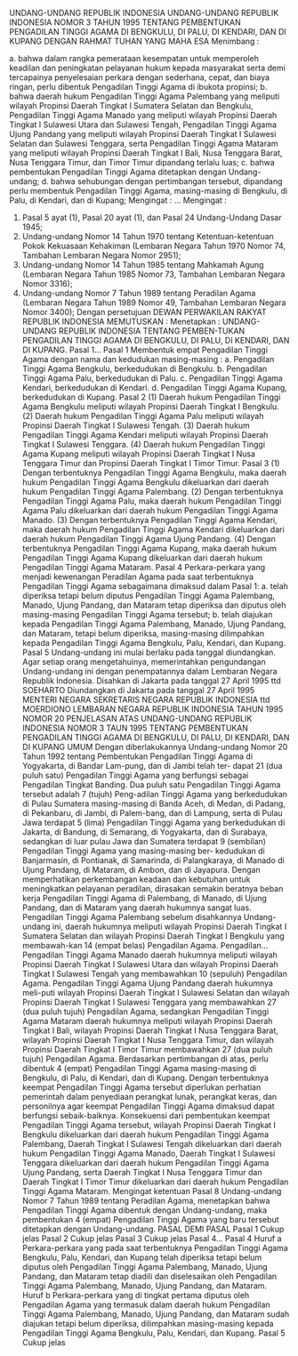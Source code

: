  UNDANG-UNDANG REPUBLIK INDONESIA UNDANG-UNDANG REPUBLIK INDONESIA NOMOR 3 TAHUN 1995 TENTANG PEMBENTUKAN PENGADILAN TINGGI AGAMA DI BENGKULU, DI PALU, DI KENDARI, DAN DI KUPANG
DENGAN RAHMAT TUHAN YANG MAHA ESA
Menimbang :

a. bahwa dalam rangka pemerataan kesempatan untuk memperoleh keadilan dan peningkatan pelayanan hukum kepada masyarakat serta demi tercapainya penyelesaian perkara dengan sederhana, cepat, dan biaya ringan, perlu dibentuk Pengadilan Tinggi Agama di ibukota propinsi;
b. bahwa daerah hukum Pengadilan Tinggi Agama Palembang yang meliputi wilayah Propinsi Daerah Tingkat I Sumatera Selatan dan Bengkulu, Pengadilan Tinggi Agama Manado yang meliputi wilayah Propinsi Daerah Tingkat I Sulawesi Utara dan Sulawesi Tengah, Pengadilan Tinggi Agama Ujung Pandang yang meliputi wilayah Propinsi Daerah Tingkat I Sulawesi Selatan dan Sulawesi Tenggara, serta Pengadilan Tinggi Agama Mataram yang meliputi wilayah Propinsi Daerah Tingkat I Bali, Nusa Tenggara Barat, Nusa Tenggara Timur, dan Timor Timur dipandang terlalu luas;
c. bahwa pembentukan Pengadilan Tinggi Agama ditetapkan dengan Undang-undang;
d. bahwa sehubungan dengan pertimbangan tersebut, dipandang perlu membentuk Pengadilan Tinggi Agama, masing-masing di Bengkulu, di Palu, di Kendari, dan di Kupang;
Mengingat :
 …
Mengingat :

1. Pasal 5 ayat (1), Pasal 20 ayat (1), dan Pasal 24 Undang-Undang Dasar 1945;
2. Undang-undang Nomor 14 Tahun 1970 tentang Ketentuan-ketentuan Pokok Kekuasaan Kehakiman (Lembaran Negara Tahun 1970 Nomor 74, Tambahan Lembaran Negara Nomor 2951);
3. Undang-undang Nomor 14 Tahun 1985 tentang Mahkamah Agung (Lembaran Negara Tahun 1985 Nomor 73, Tambahan Lembaran Negara Nomor 3316);
4. Undang-undang Nomor 7 Tahun 1989 tentang Peradilan Agama (Lembaran Negara Tahun 1989 Nomor 49, Tambahan Lembaran Negara Nomor 3400); Dengan persetujuan DEWAN PERWAKILAN RAKYAT REPUBLIK INDONESIA
MEMUTUSKAN :
 Menetapkan : UNDANG-UNDANG REPUBLIK INDONESIA TENTANG PEMBEN-TUKAN PENGADILAN TINGGI AGAMA DI BENGKULU, DI PALU, DI KENDARI, DAN DI KUPANG. Pasal 1…
Pasal 1
Membentuk empat Pengadilan Tinggi Agama dengan nama dan kedudukan masing-masing :
a. Pengadilan Tinggi Agama Bengkulu, berkedudukan di Bengkulu.
b. Pengadilan Tinggi Agama Palu, berkedudukan di Palu.
c. Pengadilan Tinggi Agama Kendari, berkedudukan di Kendari.
d. Pengadilan Tinggi Agama Kupang, berkedudukan di Kupang.
Pasal 2
(1) Daerah hukum Pengadilan Tinggi Agama Bengkulu meliputi wilayah Propinsi Daerah Tingkat I Bengkulu.
(2) Daerah hukum Pengadilan Tinggi Agama Palu meliputi wilayah Propinsi Daerah Tingkat I Sulawesi Tengah.
(3) Daerah hukum Pengadilan Tinggi Agama Kendari meliputi wilayah Propinsi Daerah Tingkat I Sulawesi Tenggara.
(4) Daerah hukum Pengadilan Tinggi Agama Kupang meliputi wilayah Propinsi Daerah Tingkat I Nusa Tenggara Timur dan Propinsi Daerah Tingkat I Timor Timur.
Pasal 3
(1) Dengan terbentuknya Pengadilan Tinggi Agama Bengkulu, maka daerah hukum Pengadilan Tinggi Agama Bengkulu dikeluarkan dari daerah hukum Pengadilan Tinggi Agama Palembang.
(2) Dengan terbentuknya Pengadilan Tinggi Agama Palu, maka daerah hukum Pengadilan Tinggi Agama Palu dikeluarkan dari daerah hukum Pengadilan Tinggi Agama Manado.
(3) Dengan terbentuknya Pengadilan Tinggi Agama Kendari, maka daerah hukum Pengadilan Tinggi Agama Kendari dikeluarkan dari daerah hukum Pengadilan Tinggi Agama Ujung Pandang.
(4) Dengan terbentuknya Pengadilan Tinggi Agama Kupang, maka daerah hukum Pengadilan Tinggi Agama Kupang dikeluarkan dari daerah hukum Pengadilan Tinggi Agama Mataram.
Pasal 4
Perkara-perkara yang menjadi kewenangan Peradilan Agama pada saat terbentuknya Pengadilan Tinggi Agama sebagaimana dimaksud dalam Pasal 1:
a. telah diperiksa tetapi belum diputus Pengadilan Tinggi Agama Palembang, Manado, Ujung Pandang, dan Mataram tetap diperiksa dan diputus oleh masing-masing Pengadilan Tinggi Agama tersebut;
b. telah diajukan kepada Pengadilan Tinggi Agama Palembang, Manado, Ujung Pandang, dan Mataram, tetapi belum diperiksa, masing-masing dilimpahkan kepada Pengadilan Tinggi Agama Bengkulu, Palu, Kendari, dan Kupang.
Pasal 5
Undang-undang ini mulai berlaku pada tanggal diundangkan.
Agar setiap orang mengetahuinya, memerintahkan pengundangan Undang-undang ini dengan penempatannya dalam Lembaran Negara Republik Indonesia. Disahkan di Jakarta pada tanggal 27 April 1995 ttd SOEHARTO Diundangkan di Jakarta pada tanggal 27 April 1995 MENTERI NEGARA SEKRETARIS NEGARA REPUBLIK INDONESIA ttd MOERDIONO LEMBARAN NEGARA REPUBLIK INDONESIA TAHUN 1995 NOMOR 20 PENJELASAN ATAS UNDANG-UNDANG REPUBLIK INDONESIA NOMOR 3 TAUN 1995 TENTANG PEMBENTUKAN PENGADILAN TINGGI AGAMA DI BENGKULU, DI PALU, DI KENDARI, DAN DI KUPANG UMUM Dengan diberlakukannya Undang-undang Nomor 20 Tahun 1992 tentang Pembentukan Pengadilan Tinggi Agama di Yogyakarta, di Bandar Lam-pung, dan di Jambi telah ter- dapat 21 (dua puluh satu) Pengadilan Tinggi Agama yang berfungsi sebagai Pengadilan Tingkat Banding. Dua puluh satu Pengadilan Tinggi Agama tersebut adalah 7 (tujuh) Peng-adilan Tinggi Agama yang berkedudukan di Pulau Sumatera masing-masing di Banda Aceh, di Medan, di Padang, di Pekanbaru, di Jambi, di Palem-bang, dan di Lampung, serta di Pulau Jawa terdapat 5 (lima) Pengadilan Tinggi Agama yang berkedudukan di Jakarta, di Bandung, di Semarang, di Yogyakarta, dan di Surabaya, sedangkan di luar pulau Jawa dan Sumatera terdapat 9 (sembilan) Pengadilan Tinggi Agama yang masing-masing ber- kedudukan di Banjarmasin, di Pontianak, di Samarinda, di Palangkaraya, di Manado di Ujung Pandang, di Mataram, di Ambon, dan di Jayapura. Dengan memperhatikan perkembangan keadaan dan kebutuhan untuk meningkatkan pelayanan peradilan, dirasakan semakin beratnya beban kerja Pengadilan Tinggi Agama di Palembang, di Manado, di Ujung Pandang, dan di Mataram yang daerah hukumnya sangat luas. Pengadilan Tinggi Agama Palembang sebelum disahkannya Undang-undang ini, daerah hukumnya meliputi wilayah Propinsi Daerah Tingkat I Sumatera Selatan dan wilayah Propinsi Daerah Tingkat I Bengkulu yang membawah-kan 14 (empat belas) Pengadilan Agama. Pengadilan… Pengadilan Tinggi Agama Manado daerah hukumnya meliputi wilayah Propinsi Daerah Tingkat I Sulawesi Utara dan wilayah Propinsi Daerah Tingkat I Sulawesi Tengah yang membawahkan 10 (sepuluh) Pengadilan Agama. Pengadilan Tinggi Agama Ujung Pandang daerah hukumnya meli-puti wilayah Propinsi Daerah Tingkat I Sulawesi Selatan dan wilayah Propinsi Daerah Tingkat I Sulawesi Tenggara yang membawahkan 27 (dua puluh tujuh) Pengadilan Agama, sedangkan Pengadilan Tinggi Agama Mataram daerah hukumnya meliputi wilayah Propinsi Daerah Tingkat I Bali, wilayah Propinsi Daerah Tingkat I Nusa Tenggara Barat, wilayah Propinsi Daerah Tingkat I Nusa Tenggara Timur, dan wilayah Propinsi Daerah Tingkat I Timor Timur membawahkan 27 (dua puluh tujuh) Pengadilan Agama. Berdasarkan pertimbangan di atas, perlu dibentuk 4 (empat) Pengadilan Tinggi Agama masing-masing di Bengkulu, di Palu, di Kendari, dan di Kupang. Dengan terbentuknya keempat Pengadilan Tinggi Agama tersebut diperlukan perhatian pemerintah dalam penyediaan perangkat lunak, perangkat keras, dan personilnya agar keempat Pengadilan Tinggi Agama dimaksud dapat berfungsi sebaik-baiknya. Konsekuensi dari pembentukan keempat Pengadilan Tinggi Agama tersebut, wilayah Propinsi Daerah Tingkat I Bengkulu dikeluarkan dari daerah hukum Pengadilan Tinggi Agama Palembang, Daerah Tingkat I Sulawesi Tengah dikeluarkan dari daerah hukum Pengadilan Tinggi Agama Manado, Daerah Tingkat I Sulawesi Tenggara dikeluarkan dari daerah hukum Pengadilan Tinggi Agama Ujung Pandang, serta Daerah Tingkat I Nusa Tenggara Timur dan Daerah Tingkat I Timor Timur dikeluarkan dari daerah hukum Pengadilan Tinggi Agama Mataram. Mengingat ketentuan Pasal 8 Undang-undang Nomor 7 Tahun 1989 tentang Peradilan Agama, menetapkan bahwa Pengadilan Tinggi Agama dibentuk dengan Undang-undang, maka pembentukan 4 (empat) Pengadilan Tinggi Agama yang baru tersebut ditetapkan dengan Undang-undang. PASAL DEMI PASAL
Pasal 1
Cukup jelas
Pasal 2
Cukup jelas
Pasal 3
Cukup jelas Pasal 4…
Pasal 4
Huruf a Perkara-perkara yang pada saat terbentuknya Pengadilan Tinggi Agama Bengkulu, Palu, Kendari, dan Kupang telah diperiksa tetapi belum diputus oleh Pengadilan Tinggi Agama Palembang, Manado, Ujung Pandang, dan Mataram tetap diadili dan diselesaikan oleh Pengadilan Tinggi Agama Palembang, Manado, Ujung Pandang, dan Mataram. Huruf b Perkara-perkara yang di tingkat pertama diputus oleh Pengadilan Agama yang termasuk dalam daerah hukum Pengadilan Tinggi Agama Palembang, Manado, Ujung Pandang, dan Mataram sudah diajukan tetapi belum diperiksa, dilimpahkan masing-masing kepada Pengadilan Tinggi Agama Bengkulu, Palu, Kendari, dan Kupang.
Pasal 5
Cukup jelas